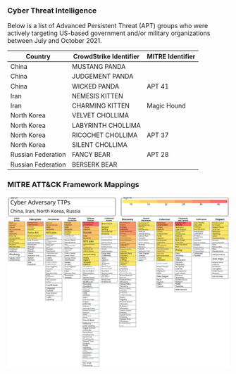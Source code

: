 ### Cyber Threat Intelligence

Below is a list of Advanced Persistent Threat (APT) groups who were actively targeting US-based government and/or military organizations between July and October 2021. 

| Country | CrowdStrike Identifier | MITRE Identifier |
| ------- | ----------- | ----- |
| China | MUSTANG PANDA | | 
| China | JUDGEMENT PANDA | |
| China | WICKED PANDA | APT 41 |
| Iran | NEMESIS KITTEN | |
| Iran | CHARMING KITTEN | Magic Hound |
| North Korea | VELVET CHOLLIMA | |
| North Korea | LABYRINTH CHOLLIMA | | 
| North Korea | RICOCHET CHOLLIMA | APT 37 |
| North Korea | SILENT CHOLLIMA | |
| Russian Federation | FANCY BEAR | APT 28 |
| Russian Federation | BERSERK BEAR | |

### MITRE ATT&CK Framework Mappings
![Cyber Adversary TTPs](/_Images/Cyber_Adversary_TTPs.svg)

